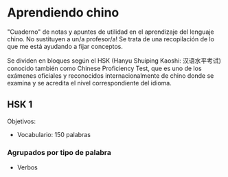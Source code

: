 # Aprendiendo chino

"Cuaderno" de notas y apuntes de utilidad en el aprendizaje del lenguaje chino. No sustituyen a un/a profesor/a! Se trata de una recopilación de lo que me está ayudando a fijar conceptos.

Se dividen en bloques según el HSK (Hanyu Shuiping Kaoshi: 汉语水平考试) conocido también como Chinese Proficiency Test, que es uno de los exámenes oficiales y reconocidos internacionalmente de chino donde se examina y se acredita el nivel correspondiente del idioma.

## HSK 1

Objetivos:

- Vocabulario: 150 palabras

### Agrupados por tipo de palabra

- Verbos
